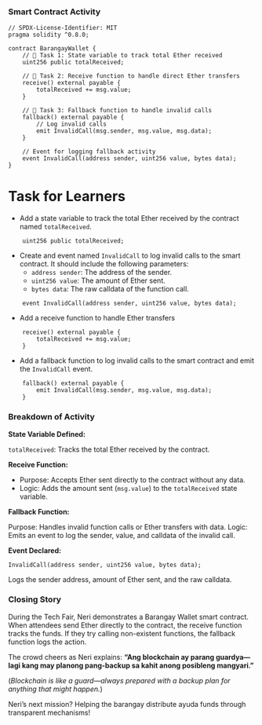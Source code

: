 ### Smart Contract Activity

```solidity
// SPDX-License-Identifier: MIT
pragma solidity ^0.8.0;

contract BarangayWallet {
    // 🚩 Task 1: State variable to track total Ether received
    uint256 public totalReceived;

    // 🚩 Task 2: Receive function to handle direct Ether transfers
    receive() external payable {
        totalReceived += msg.value;
    }

    // 🚩 Task 3: Fallback function to handle invalid calls
    fallback() external payable {
        // Log invalid calls
        emit InvalidCall(msg.sender, msg.value, msg.data);
    }

    // Event for logging fallback activity
    event InvalidCall(address sender, uint256 value, bytes data);
}
```

# Task for Learners

- Add a state variable to track the total Ether received by the contract named `totalReceived`.

```solidity
    uint256 public totalReceived;
```

- Create and event named `InvalidCall` to log invalid calls to the smart contract. It should include the following parameters:
  - `address sender`: The address of the sender.
  - `uint256 value`: The amount of Ether sent.
  - `bytes data`: The raw calldata of the function call.

```solidity
    event InvalidCall(address sender, uint256 value, bytes data);
```

- Add a receive function to handle Ether transfers

```solidity
    receive() external payable {
        totalReceived += msg.value;
    }
```

- Add a fallback function to log invalid calls to the smart contract and emit the `InvalidCall` event.

```solidity
    fallback() external payable {
        emit InvalidCall(msg.sender, msg.value, msg.data);
    }
```

### Breakdown of Activity

**State Variable Defined:**

`totalReceived`: Tracks the total Ether received by the contract.

**Receive Function:**

- Purpose: Accepts Ether sent directly to the contract without any data.
- Logic: Adds the amount sent (`msg.value`) to the `totalReceived` state variable.

**Fallback Function:**

Purpose: Handles invalid function calls or Ether transfers with data.
Logic: Emits an event to log the sender, value, and calldata of the invalid call.

**Event Declared:**

```solidity
InvalidCall(address sender, uint256 value, bytes data);
```

Logs the sender address, amount of Ether sent, and the raw calldata.

### Closing Story

During the Tech Fair, Neri demonstrates a Barangay Wallet smart contract. When attendees send Ether directly to the contract, the receive function tracks the funds. If they try calling non-existent functions, the fallback function logs the action.

The crowd cheers as Neri explains:
**“Ang blockchain ay parang guardya—lagi kang may planong pang-backup sa kahit anong posibleng mangyari.”**

(_Blockchain is like a guard—always prepared with a backup plan for anything that might happen._)

Neri’s next mission? Helping the barangay distribute ayuda funds through transparent mechanisms!
